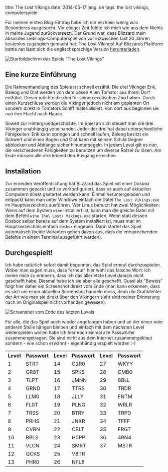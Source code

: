 title: The Lost Vikings
date: 2014-05-17
lang: de
tags: the lost vikings, computerspiele

Für meinen ersten Blog-Eintrag habe ich mir ein klein wenig was Besonderes ausgesucht. Vor einiger Zeit fühlte ich mich wie aus dem Nichts in meine Jugend zurückversetzt. Der Grund war, dass Blizzard mein absolutes Lieblings-Computerspiel von vor inzwischen fast 20 Jahren kostenlos zugänglich gemacht hat: The Lost Vikings! Auf Blizzards Plattform battle.net lässt sich die englischsprachige Version [herunterladen][battlenet]. 

![Startbildschirm des Spiels "The Lost Vikings"][thelostvikings_logo]

## Eine kurze Einführung

Die Rahmenhandlung des Spiels ist schnell erzählt: Die drei Vikinger Erik, Baleog und Olaf werden von dem bösen Alien Tomator aus ihrem Dorf entführt. Dieser möchte die drei für seinen exotischen Zoo haben. Durch einen Kurzschluss werden die Vikinger jedoch nicht am geplanten Ort sondern direkt in Tomators Schiff materialisiert. Von dort aus beginnen sie nun ihre Flucht nach Hause.

Soweit zur Hintergrundgeschichte. Im Spiel an sich steuert man die drei Vikinger unabhängig voneinander. Jeder der drei hat dabei unterschiedliche Fähigkeiten: Erik kann springen und schnell laufen, Baleog besitzt ein Schwert und einen Bogen und Olaf kann mit seinem Schild Gegner abblocken und Abhänge sicher hinuntersegeln. In jedem Level gilt es nun, die verschiedenen Fähigkeiten zu benutzen um diverse Rätsel zu lösen. Am Ende müssen alle drei lebend den Ausgang erreichen.

## Installation

Zur erneuten Veröffentlichung hat Blizzard das Spiel mit einer Dosbox zusammen gepackt und so vorkonfiguriert, dass es auch auf aktuellen Computern direkt gestartet werden kann. Einmal heruntergeladen und entpackt kann man unter Windows einfach die Datei `The Lost Vikings.exe` im Hauptverzeichnis ausführen. Wer Linux benutzt hat zwei Möglichkeiten: Wenn auf dem System `wine` installiert ist, kann man die gleiche Datei mit dem Befehl `wine The\ Lost\ Vikings.exe` starten. Wenn statt dessen Dosbox selbst bereits auf dem System installiert ist, muss man im Hauptverzeichnis einfach `dosbox` eingeben. Dann startet das Spiel automatisch (beide Varianten gehen davon aus, dass die entsprechenden Befehle in einem Terminal ausgeführt werden).

## Durchgespielt!

Ich habe natürlich sofort damit begonnen, das Spiel erneut durchzuspielen. Wobei man sagen muss, dass &quot;erneut&quot; hier wohl das falsche Wort: Ich meine mich zu erinnern, dass ich das allerletzte Level damals nicht geschafft habe. Diesmal habe ich sie aber alle geschafft. Quasi als &quot;Beweis&quot; folgt hier daher ein Screenshot direkt vom Ende (man kann erkennen, dass es sich um einen aktuellen Screenshot handeln muss, denn die Grafikfehler der Art wie man sie direkt über den Vikingern sieht sind meiner Erinnerung nach im Originalspiel nicht vorhanden gewesen). 

![Screenshot vom Ende des letzten Levels][thelostvikings_end]

Für alle, die das Spiel auch wieder angefangen haben und an der einen oder anderen Stelle hängen bleiben und einfach mit dem nächsten Level weiterspielen wollen habe ich hier noch einmal alle Passwörter zusammengetragen. Sie sind nicht aus dem Internet zusammengeklaut sondern - wie schon erwähnt - eigenhändig erspielt worden :-)

<table>
	<tr>
		<th>Level</th>
		<th>Passwort</th>		
		<th>Level</th>
		<th>Passwort</th>		
		<th>Level</th>
		<th>Passwort</th>		
	</tr>
	<tr>
		<td>1</td><td>STRT</td>
		<td>14</td><td>C1R0</td>
		<td>27</td><td>WKYY</td>
	</tr>
	<tr>
		<td>2</td><td>GR8T</td>
		<td>15</td><td>SPKS</td>
		<td>28</td><td>CMB0</td>
	</tr>
	<tr>
		<td>3</td><td>TLPT</td>
		<td>16</td><td>JMNN</td>
		<td>29</td><td>8BLL</td>
	</tr>
	<tr>
		<td>4</td><td>GRND</td>
		<td>17</td><td>TTRS</td>
		<td>30</td><td>TRDR</td>
	</tr>
	<tr>
		<td>5</td><td>LLM0</td>
		<td>18</td><td>JLLY</td>
		<td>31</td><td>FNTM</td>
	</tr>
	<tr>
		<td>6</td><td>FL0T</td>
		<td>19</td><td>PLNG</td>
		<td>32</td><td>WRLR</td>
	</tr>
	<tr>
		<td>7</td><td>TRSS</td>
		<td>20</td><td>BTRY</td>
		<td>33</td><td>TRPD</td>
	</tr>
	<tr>
		<td>8</td><td>PRHS</td>
		<td>21</td><td>JNKR</td>
		<td>34</td><td>TFFF</td>
	</tr>
	<tr>
		<td>9</td><td>CVRN</td>
		<td>22</td><td>CBLT</td>
		<td>35</td><td>FRGT</td>
	</tr>
	<tr>
		<td>10</td><td>BBLS</td>
		<td>23</td><td>H0PP</td>
		<td>36</td><td>4RN4</td>
	</tr>
	<tr>
		<td>11</td><td>VLCN</td>
		<td>24</td><td>SMRT</td>
		<td>37</td><td>MSTR</td>
	</tr>
	<tr>
		<td>12</td><td>QCKS</td>
		<td>25</td><td>V8TR</td>		
	</tr>
	<tr>
		<td>13</td><td>PHR0</td>
		<td>26</td><td>NFL8</td>		
	</tr>
	
</table>

[battlenet]: https://us.battle.net/account/download/?show=classic
[thelostvikings_logo]: /files/images/thelostvikings-logo.png
[thelostvikings_end]: /files/images/thelostvikings-end.png

